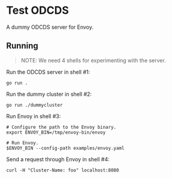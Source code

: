 # Test ODCDS

A dummy ODCDS server for Envoy.

## Running

>NOTE: We need 4 shells for experimenting with the server.

Run the ODCDS server in shell #1:

```
go run .
```

Run the dummy cluster in shell #2:

```
go run ./dummycluster
```

Run Envoy in shell #3:

```
# Configure the path to the Envoy binary.
export ENVOY_BIN=/tmp/envoy-bin/envoy

# Run Envoy.
$ENVOY_BIN --config-path examples/envoy.yaml
```

Send a request through Envoy in shell #4:

```
curl -H "Cluster-Name: foo" localhost:8080
```
